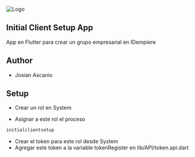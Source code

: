 ![Logo](https://primware.net/wp-content/uploads/2025/02/PW_Logo.webp)

## Initial Client Setup App

App en Flutter para crear un grupo empresarial en IDempiere

## Author

- Josian Ascanio

## Setup

- Crear un rol en System

- Asignar a este rol el proceso

```bash
initialclientsetup
```

- Crear el token para este rol desde System
- Agregar este token a la variable tokenRegister en lib/API/token.api.dart
